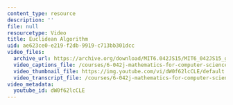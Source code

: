 ```yaml
---
content_type: resource
description: ''
file: null
resourcetype: Video
title: Euclidean Algorithm
uid: ae623ce0-e219-f2db-9919-c713bb301dcc
video_files:
  archive_url: https://archive.org/download/MIT6.042JS15/MIT6_042JS15_gcd_euclid_ipod.mp4
  video_captions_file: /courses/6-042j-mathematics-for-computer-science-spring-2015/84c519b305f05ab491eee69abf1596db_dW0f62lcCLE.vtt
  video_thumbnail_file: https://img.youtube.com/vi/dW0f62lcCLE/default.jpg
  video_transcript_file: /courses/6-042j-mathematics-for-computer-science-spring-2015/4fd8d40e6c7bc75a87e4c2a44dc88e27_dW0f62lcCLE.pdf
video_metadata:
  youtube_id: dW0f62lcCLE
---
```

